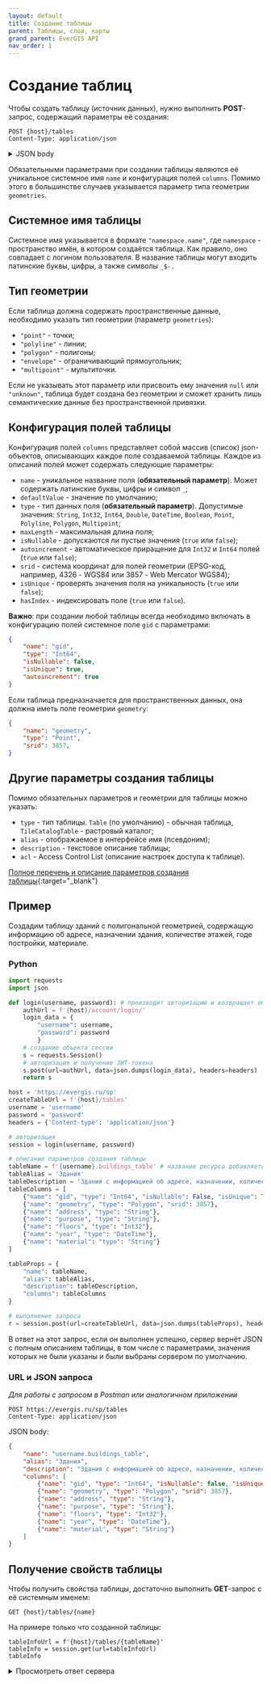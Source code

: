 ```yaml
---
layout: default
title: Создание таблицы
parent: Таблицы, слои, карты
grand_parent: EverGIS API
nav_order: 1
---
```


# Создание таблиц
Чтобы создать таблицу (источник данных), нужно выполнить **POST**-запрос, содержащий параметры её создания:
```
POST {host}/tables
Content-Type: application/json
```
<details>
<summary>JSON body</summary>
{% highlight json %}
{
  "columns": [
    {
      "name": "string",
      "defaultValue": null,
      "type": "Unknown",
      "maxLength": 0,
      "isNullable": true,
      "autoincrement": false,
      "srid": 0,
      "isUnique": true,
      "hasIndex": true
    }
  ],
  "rowCount": 0,
  "geometries": [
    "unknown"
  ],
  "type": "string",
  "configuration": {},
  "name": "string",
  "alias": "string",
  "owner": "string",
  "description": "string",
  "preview": "string",
  "createdDate": "2019-08-24T14:15:22Z",
  "changedDate": "2019-08-24T14:15:22Z",
  "permissions": "none",
  "acl": {
    "data": [
      {
        "role": "string",
        "permissions": "none"
      }
    ]
  },
  "icon": "string",
  "invisibleInCatalog": true
}
{% endhighlight %}
</details>

Обязательными параметрами при создании таблицы являются её уникальное системное имя `name` и конфигурация полей `columns`. Помимо этого в большинстве случаев указывается параметр типа геометрии `geometries`.

## Системное имя таблицы
Системное имя указывается в формате `"namespace.name"`, где `namespace` - пространство имён, в котором создаётся таблица. Как правило, оно совпадает с логином пользователя. В название таблицы могут входить латинские буквы, цифры, а также символы `_$-.`

## Тип геометрии
Если таблица должна содержать пространственные данные, необходимо указать тип геометрии (параметр `geometries`):
- `"point"` - точки;
- `"polyline"` - линии;
- `"polygon"` - полигоны;
- `"envelope"` - ограничивающий прямоугольник;
- `"multipoint"` - мультиточки.

Если не указывать этот параметр или присвоить ему значения `null` или `"unknown"`, таблица будет создана без геометрии и сможет хранить лишь семантические данные без пространственной привязки.

## Конфигурация полей таблицы
Конфигурация полей `columns` представляет собой массив (список) json-объектов, описывающих каждое поле создаваемой таблицы. Каждое из описаний полей может содержать следующие параметры:

- `name` - уникальное название поля (**обязательный параметр**). Может содержать латинские буквы, цифры и символ `_`;
- `defaultValue` - значение по умолчанию;
- `type` - тип данных поля (**обязательный параметр**). Допустимые значения: `String`, `Int32`, `Int64`, `Double`, `DateTime`, `Boolean`, `Point`, `Polyline`, `Polygon`, `Multipoint`;
- `maxLength` - максимальная длина поля;
- `isNullable` - допускаются ли пустые значения (`true` или `false`);
- `autoincrement` - автоматическое приращение для `Int32` и `Int64` полей (`true` или `false`);
- `srid` - система координат для полей геометрии (EPSG-код, например, 4326 - WGS84 или 3857 - Web Mercator WGS84);
- `isUnique` - проверять значения поля на уникальность (`true` или `false`);
- `hasIndex` - индексировать поле (`true` или `false`).

**Важно**: при создании любой таблицы всегда необходимо включать в конфигурацию полей системное поле `gid` с параметрами:
```json
{
    "name": "gid",
    "type": "Int64", 
    "isNullable": false, 
    "isUnique": true, 
    "autoincrement": true
}
```

Если таблица предназначается для пространственных данных, она должна иметь поле геометрии `geometry`:
```json
{
    "name": "geometry",
    "type": "Point", 
    "srid": 3857, 
}
```

## Другие параметры создания таблицы
Помимо обязательных параметров и геометрии для таблицы можно указать:
- `type` - тип таблицы. `Table` (по умолчанию) - обычная таблица, `TileCatalogTable` - растровый каталог;
- `alias` - отображаемое в интерфейсе имя (псевдоним);
- `description` - текстовое описание таблицы;
- `acl` - Access Control List (описание настроек доступа к таблице).

[Полное перечень и описание параметров создания таблицы](https://evergis.ru/sp/docs/index.html#tag/Tables/operation/TablesController_CreateTable){:target="_blank"}

## Пример
Создадим таблицу зданий с полигональной геометрией, содержащую информацию об адресе, назначении здания, количестве этажей, годе постройки, материале.

### Python
```python
import requests
import json

def login(username, password): # производит авторизацию и возвращает объект сессии
    authUrl = f'{host}/account/login/'
    login_data = {
        "username": username,
        "password": password
        }
    # создание объекта сессии
    s = requests.Session()
    # авторизация и получение JWT-токена
    s.post(url=authUrl, data=json.dumps(login_data), headers=headers)
    return s

host = 'https://evergis.ru/sp'
createTableUrl = f'{host}/tables'
username = 'username'
password = 'password'
headers = {'Content-type': 'application/json'}

# авторизация
session = login(username, password)

# описание параметров создания таблицы
tableName = f'{username}.buildings_table' # название ресурса добавляется к имени пользователя через точку
tableAlias = 'Здания'
tableDescription = 'Здания с информацией об адресе, назначении, количестве этажей, годе постройки и материале'
tableColumns = [
    {"name": "gid", "type": "Int64", "isNullable": False, "isUnique": True, "autoincrement": True},
    {"name": "geometry", "type": "Polygon", "srid": 3857},
    {"name": "address", "type": "String"},
    {"name": "purpose", "type": "String"},
    {"name": "floors", "type": "Int32"},
    {"name": "year", "type": "DateTime"},
    {"name": "material": "type": "String"}
]

tableProps = {
    "name": tableName,
    "alias": tableAlias,
    "description": tableDescription,
    "columns": tableColumns
}

# выполнение запроса
r = session.post(url=createTableUrl, data=json.dumps(tableProps), headers=headers).json()
```
В ответ на этот запрос, если он выполнен успешно, сервер вернёт JSON с полным описанием таблицы, в том числе с параметрами, значения которых не были указаны и были выбраны сервером по умолчанию.

### URL и JSON запроса
*Для работы с запросом в Postman или аналогичном приложении*

```
POST https://evergis.ru/sp/tables
Content-Type: application/json
```
JSON body:
```json
{
    "name": "username.buildings_table", 
    "alias": "Здания", 
    "description": "Здания с информацией об адресе, назначении, количестве этажей, годе постройки и материале",
    "columns": [
        {"name": "gid", "type": "Int64", "isNullable": false, "isUnique": true, "autoincrement": true}, 
        {"name": "geometry", "type": "Polygon", "srid": 3857}, 
        {"name": "address", "type": "String"}, 
        {"name": "purpose", "type": "String"}, 
        {"name": "floors", "type": "Int32"}, 
        {"name": "year", "type": "DateTime"}, 
        {"name": "material", "type": "String"}
    ]
}
```

## Получение свойств таблицы
Чтобы получить свойства таблицы, достаточно выполнить **GET**-запрос с её системным именем:
```
GET {host}/tables/{name}
```

На примере только что созданной таблицы:
```
tableInfoUrl = f'{host}/tables/{tableName}'
tableInfo = session.get(url=tableInfoUrl)
tableInfo
```
<details>
<summary>Просмотреть ответ сервера</summary>
{% highlight python %}
{'columns': [{'name': 'gid',
   'defaultValue': None,
   'type': 'Int64',
   'maxLength': None,
   'isNullable': False,
   'autoincrement': True,
   'srid': None,
   'isUnique': False,
   'hasIndex': True},
  {'name': 'geometry',
   'defaultValue': None,
   'type': 'Polygon',
   'maxLength': None,
   'isNullable': True,
   'autoincrement': False,
   'srid': 3857,
   'isUnique': False,
   'hasIndex': True},
  {'name': 'address',
   'defaultValue': None,
   'type': 'String',
   'maxLength': None,
   'isNullable': True,
   'autoincrement': False,
   'srid': None,
   'isUnique': False,
   'hasIndex': False},
  {'name': 'purpose',
   'defaultValue': None,
   'type': 'String',
   'maxLength': None,
   'isNullable': True,
   'autoincrement': False,
   'srid': None,
   'isUnique': False,
   'hasIndex': False},
  {'name': 'floors',
   'defaultValue': None,
   'type': 'Int32',
   'maxLength': None,
   'isNullable': True,
   'autoincrement': False,
   'srid': None,
   'isUnique': False,
   'hasIndex': False},
  {'name': 'year',
   'defaultValue': None,
   'type': 'DateTime',
   'maxLength': None,
   'isNullable': True,
   'autoincrement': False,
   'srid': None,
   'isUnique': False,
   'hasIndex': False},
  {'name': 'material',
   'defaultValue': None,
   'type': 'String',
   'maxLength': None,
   'isNullable': True,
   'autoincrement': False,
   'srid': None,
   'isUnique': False,
   'hasIndex': False}],
 'rowCount': 0,
 'geometries': ['polygon'],
 'type': 'Table',
 'configuration': {'type': 'defaultTableConfiguration'},
 'name': 'username.buildings_table',
 'alias': 'Здания',
 'owner': 'username',
 'description': 'Здания с информацией об адресе, назначении, количестве этажей, годе постройки и материале',
 'preview': None,
 'createdDate': '2023-11-29T11:21:11.9558Z',
 'changedDate': '2023-11-29T11:21:11.9558Z',
 'permissions': 'read,write,configure',
 'acl': {'data': [{'role': '__username',
    'permissions': 'read,write,configure'}]},
 'icon': None,
 'invisibleInCatalog': False}
{% endhighlight %}
</details>